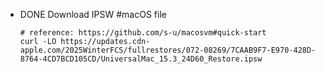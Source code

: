 - DONE Download IPSW #macOS file
  ```shell
  # reference: https://github.com/s-u/macosvm#quick-start
  curl -LO https://updates.cdn-apple.com/2025WinterFCS/fullrestores/072-08269/7CAAB9F7-E970-428D-8764-4CD7BCD105CD/UniversalMac_15.3_24D60_Restore.ipsw
  ```